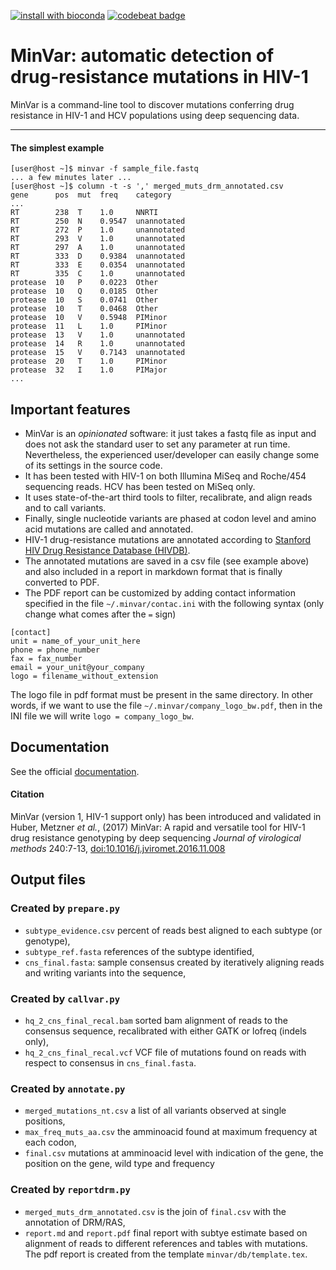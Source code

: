 [![install with bioconda](https://img.shields.io/badge/install%20with-bioconda-brightgreen.svg?style=flat-square)](http://bioconda.github.io/recipes/minvar/README.html)
[![codebeat badge](https://codebeat.co/badges/eff65e46-db50-4ad7-92ff-19a6a67bcaa2)](https://codebeat.co/projects/github-com-ozagordi-minvar-master)


# MinVar: automatic detection of drug-resistance mutations in HIV-1

MinVar is a command-line tool to discover mutations conferring drug resistance
in HIV-1 and HCV populations using deep sequencing data.

----

#### The simplest example

    [user@host ~]$ minvar -f sample_file.fastq
    ... a few minutes later ...
    [user@host ~]$ column -t -s ',' merged_muts_drm_annotated.csv
    gene      pos  mut  freq    category
    ...
    RT        238  T    1.0     NNRTI
    RT        250  N    0.9547  unannotated
    RT        272  P    1.0     unannotated
    RT        293  V    1.0     unannotated
    RT        297  A    1.0     unannotated
    RT        333  D    0.9384  unannotated
    RT        333  E    0.0354  unannotated
    RT        335  C    1.0     unannotated
    protease  10   P    0.0223  Other
    protease  10   Q    0.0185  Other
    protease  10   S    0.0741  Other
    protease  10   T    0.0468  Other
    protease  10   V    0.5948  PIMinor
    protease  11   L    1.0     PIMinor
    protease  13   V    1.0     unannotated
    protease  14   R    1.0     unannotated
    protease  15   V    0.7143  unannotated
    protease  20   T    1.0     PIMinor
    protease  32   I    1.0     PIMajor
    ...

## Important features

- MinVar is an _opinionated_ software: it just takes a fastq file as input and
  does not ask the standard user to set any parameter at run time. Nevertheless,
  the experienced user/developer can easily change some of its settings in the
  source code.
- It has been tested with HIV-1 on both Illumina MiSeq and Roche/454 sequencing
  reads. HCV has been tested on MiSeq only.
- It uses state-of-the-art third tools to filter, recalibrate, and align reads
  and to call variants.
- Finally, single nucleotide variants are phased at codon level and
  amino acid mutations are called and annotated.
- HIV-1 drug-resistance mutations are annotated according to
  [Stanford HIV Drug Resistance Database (HIVDB)](https://hivdb.stanford.edu).
- The annotated mutations are saved in a csv file (see example above) and also
  included in a report in markdown format that is finally converted to PDF.
- The PDF report can be customized by adding contact information specified in the
  file `~/.minvar/contac.ini` with the following syntax (only change what comes
  after the `=` sign)

```
[contact]
unit = name_of_your_unit_here
phone = phone_number
fax = fax_number
email = your_unit@your_company
logo = filename_without_extension
```

The logo file in pdf format must be present in the same directory. In other words,
if we want to use the file `~/.minvar/company_logo_bw.pdf`, then in the INI file we
will write `logo = company_logo_bw`.

## Documentation

See the official [documentation](http://minvar.readthedocs.io/en/latest/).

#### Citation

MinVar (version 1, HIV-1 support only) has been introduced and validated in  
Huber, Metzner _et al._, (2017) MinVar: A rapid and versatile tool for HIV-1
drug resistance genotyping by deep sequencing _Journal of virological methods_
240:7-13, [doi:10.1016/j.jviromet.2016.11.008](http://dx.doi.org/10.1016/j.jviromet.2016.11.008)


## Output files

### Created by `prepare.py`

- `subtype_evidence.csv` percent of reads best aligned to each subtype (or
  genotype),
- `subtype_ref.fasta` references of the subtype identified,
- `cns_final.fasta`: sample consensus created by iteratively aligning reads and
  writing variants into the sequence,

### Created by `callvar.py`

- `hq_2_cns_final_recal.bam` sorted bam alignment of reads to the consensus
  sequence, recalibrated with either GATK or lofreq (indels only),
- `hq_2_cns_final_recal.vcf` VCF file of mutations found on reads with respect
  to consensus in `cns_final.fasta`.

### Created by `annotate.py`

- `merged_mutations_nt.csv` a list of all variants observed at single positions,
- `max_freq_muts_aa.csv` the amminoacid found at maximum frequency at each codon,
- `final.csv` mutations at amminoacid level with indication of
  the gene, the position on the gene, wild type and frequency

### Created by `reportdrm.py`

- `merged_muts_drm_annotated.csv` is the join of `final.csv` with the annotation
  of DRM/RAS,
- `report.md` and `report.pdf` final report with subtye estimate based on
  alignment of reads to different references and tables with mutations. The
  pdf report is created from the template `minvar/db/template.tex`.
